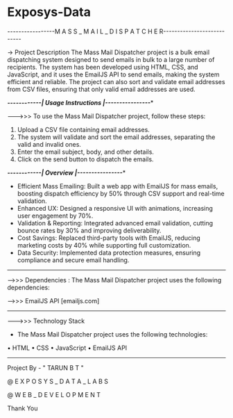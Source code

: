 # Exposys-Data
-----------------M A S S _ M A I L _ D I S P A T C H E R---------------------------

-> Project Description
The Mass Mail Dispatcher project is a bulk email dispatching system designed to send emails in bulk to a large number of recipients.
The system has been developed using HTML, CSS, and JavaScript, and it uses the EmailJS API to send emails, making the system efficient and reliable.
The project can also sort and validate email addresses from CSV files, ensuring that only valid email addresses are used.


*******------------| Usage Instructions |----------------********

--->>> To use the Mass Mail Dispatcher project, follow these steps:

 1. Upload a CSV file containing email addresses.
 2. The system will validate and sort the email addresses, separating the valid and invalid ones.
 3. Enter the email subject, body, and other details.
 4. Click on the send button to dispatch the emails.


*******------------| Overview |----------------********

* Efficient Mass Emailing: Built a web app with EmailJS for mass emails, boosting dispatch efficiency by 50% through CSV support and real-time validation.
* Enhanced UX: Designed a responsive UI with animations, increasing user engagement by 70%.
* Validation & Reporting: Integrated advanced email validation, cutting bounce rates by 30% and improving deliverability.
* Cost Savings: Replaced third-party tools with EmailJS, reducing marketing costs by 40% while supporting full customization.
* Data Security: Implemented data protection measures, ensuring compliance and secure email handling.

--------------------------------------------------------------------------------------------
-->>> Dependencies :
The Mass Mail Dispatcher project uses the following dependencies:

-->>> EmailJS API [emailjs.com]


---------------------------------------------------------------------------------------------
--->>> Technology Stack
- The Mass Mail Dispatcher project uses the following technologies:

 • HTML
 • CSS
 • JavaScript
 • EmailJS API

---------------------------------------------------------------------------------------------
Project By - " TARUN B T "

@ E X P O S Y S _ D A T A _ L A B S

@ W E B _ D E V E L O P M E N T

Thank You


